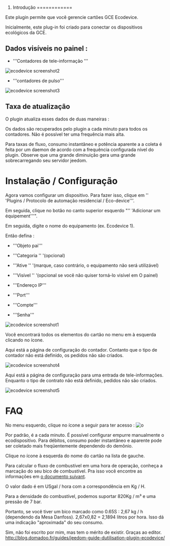 1. Introdução
============

Este plugin permite que você gerencie cartões GCE Ecodevice.

Inicialmente, este plug-in foi criado para conectar os dispositivos ecológicos da GCE.

Dados visíveis no painel :
-----------------------------------

-   '''Contadores de tele-informação '''

![ecodevice screenshot2](../images/ecodevice_screenshot2.jpg)

-   '''contadores de pulso'''

![ecodevice screenshot3](../images/ecodevice_screenshot3.jpg)

Taxa de atualização
-----------------------------

O plugin atualiza esses dados de duas maneiras :

Os dados são recuperados pelo plugin a cada minuto para todos
os contadores. Não é possível ter uma frequência mais alta.

Para taxas de fluxo, consumo instantâneo e potência aparente a
a coleta é feita por um daemon de acordo com a frequência configurada
nível do plugin. Observe que uma grande diminuição gera uma grande
sobrecarregando seu servidor jeedom.

Instalação / Configuração
========================

Agora vamos configurar um dispositivo. Para fazer isso, clique em
'' 'Plugins / Protocolo de automação residencial / Eco-device'''.

Em seguida, clique no botão no canto superior esquerdo "'' 'Adicionar um
équipement'''".

Em seguida, digite o nome do equipamento (ex. Ecodevice 1).

Então defina :

-   '''Objeto pai'''

-   '''Categoria '' '(opcional)

-   '''Ative '' '(marque, caso contrário, o equipamento não será utilizável)

-   '''Visível '' '(opcional se você não quiser torná-lo visível em
    O painel)

-   '''Endereço IP'''

-   '''Port'''

-   '''Compte'''

-   '''Senha'''

![ecodevice screenshot1](../images/ecodevice_screenshot1.jpg)

Você encontrará todos os elementos do cartão no menu em
à esquerda clicando no ícone.

Aqui está a página de configuração do contador. Contanto que o tipo de contador
não está definido, os pedidos não são criados.

![ecodevice screenshot4](../images/ecodevice_screenshot4.jpg)

Aqui está a página de configuração para uma entrada de tele-informações. Enquanto o
tipo de contrato não está definido, pedidos não são criados.

![ecodevice screenshot5](../images/ecodevice_screenshot5.jpg)

FAQ
===

No menu esquerdo, clique no ícone a seguir para ter
acesso : ![o](../images/acces_sous_indicateur.jpg)

Por padrão, é a cada minuto. É possível configurar
empurre manualmente o ecodispositivo. Para débitos, consumo
poder instantâneo e aparente pode ser coletado mais
freqüentemente dependendo do demônio.

Clique no ícone à esquerda do nome do cartão na lista de
gauche.

Para calcular o fluxo de combustível em uma hora de operação,
conheça a marcação do seu bico de combustível. Pra isso você
encontre as informações em [o documento
suivant](http://fr.cd.danfoss.com/PCMPDF/DKBDPD060A204.pdf).

O valor dado é em USgal / hora com a correspondência em Kg / H.

Para a densidade do combustível, podemos suportar 820Kg / m³ e uma pressão de 7
bar.

Portanto, se você tiver um bico marcado como 0.65S : 2,67 kg / h (dependendo da
Mesa Danfoss). 2,67x0,82 = 2,1894 litros por hora. Isso dá uma
indicação "aproximada" do seu consumo.

Sim, não foi escrito por mim, mas tem o mérito de existir.
Graças ao editor.
<http://blog.domadoo.fr/guides/jeedom-guide-dutilisation-plugin-ecodevice/>
